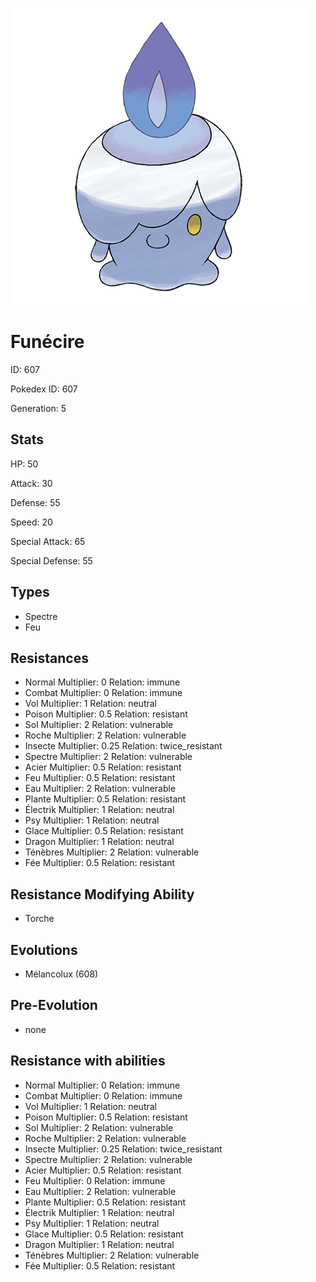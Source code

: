 ![](https://raw.githubusercontent.com/PokeAPI/sprites/master/sprites/pokemon/other/official-artwork/607.png)

# Funécire
ID: 607

Pokedex ID: 607

Generation: 5

## Stats

HP: 50

Attack: 30

Defense: 55

Speed: 20

Special Attack: 65

Special Defense: 55

## Types

- Spectre
- Feu
## Resistances

- Normal Multiplier: 0 Relation: immune
- Combat Multiplier: 0 Relation: immune
- Vol Multiplier: 1 Relation: neutral
- Poison Multiplier: 0.5 Relation: resistant
- Sol Multiplier: 2 Relation: vulnerable
- Roche Multiplier: 2 Relation: vulnerable
- Insecte Multiplier: 0.25 Relation: twice_resistant
- Spectre Multiplier: 2 Relation: vulnerable
- Acier Multiplier: 0.5 Relation: resistant
- Feu Multiplier: 0.5 Relation: resistant
- Eau Multiplier: 2 Relation: vulnerable
- Plante Multiplier: 0.5 Relation: resistant
- Électrik Multiplier: 1 Relation: neutral
- Psy Multiplier: 1 Relation: neutral
- Glace Multiplier: 0.5 Relation: resistant
- Dragon Multiplier: 1 Relation: neutral
- Ténèbres Multiplier: 2 Relation: vulnerable
- Fée Multiplier: 0.5 Relation: resistant
## Resistance Modifying Ability

- Torche

## Evolutions

- Mélancolux (608)
## Pre-Evolution

- none

## Resistance with abilities

- Normal Multiplier: 0 Relation: immune
- Combat Multiplier: 0 Relation: immune
- Vol Multiplier: 1 Relation: neutral
- Poison Multiplier: 0.5 Relation: resistant
- Sol Multiplier: 2 Relation: vulnerable
- Roche Multiplier: 2 Relation: vulnerable
- Insecte Multiplier: 0.25 Relation: twice_resistant
- Spectre Multiplier: 2 Relation: vulnerable
- Acier Multiplier: 0.5 Relation: resistant
- Feu Multiplier: 0 Relation: immune
- Eau Multiplier: 2 Relation: vulnerable
- Plante Multiplier: 0.5 Relation: resistant
- Électrik Multiplier: 1 Relation: neutral
- Psy Multiplier: 1 Relation: neutral
- Glace Multiplier: 0.5 Relation: resistant
- Dragon Multiplier: 1 Relation: neutral
- Ténèbres Multiplier: 2 Relation: vulnerable
- Fée Multiplier: 0.5 Relation: resistant
